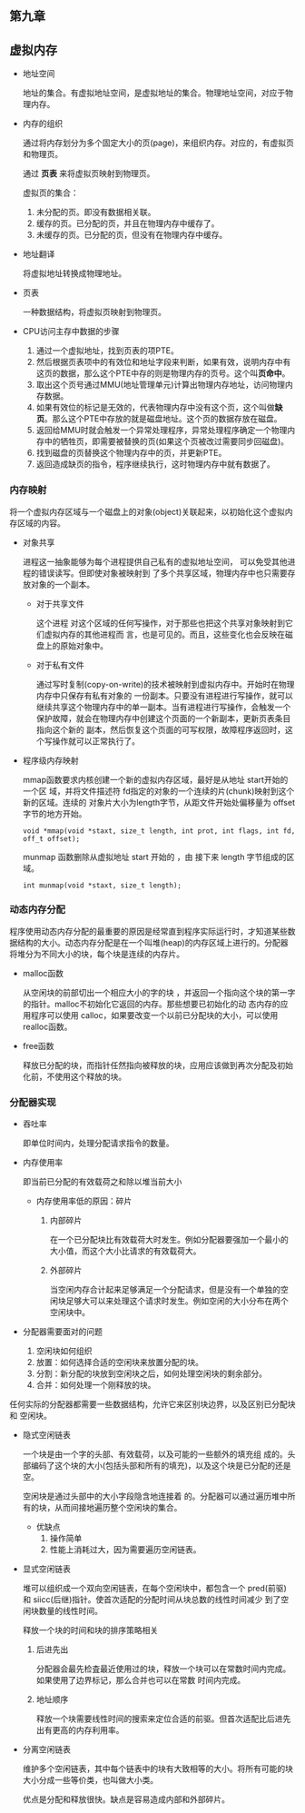 ## 第九章

## 虚拟内存

 * 地址空间

   地址的集合。有虚拟地址空间，是虚拟地址的集合。物理地址空间，对应于物理内存。

* 内存的组织

  通过将内存划分为多个固定大小的页(page)，来组织内存。对应的，有虚拟页和物理页。

  通过  **页表** 来将虚拟页映射到物理页。

  虚拟页的集合：

  1. 未分配的页。即没有数据相关联。
  2. 缓存的页。已分配的页，并且在物理内存中缓存了。
  3. 未缓存的页。已分配的页，但没有在物理内存中缓存。

* 地址翻译

  将虚拟地址转换成物理地址。

* 页表

  一种数据结构，将虚拟页映射到物理页。

* CPU访问主存中数据的步骤

  1. 通过一个虚拟地址，找到页表的项PTE。
  2. 然后根据页表项中的有效位和地址字段来判断，如果有效，说明内存中有这页的数据，那么这个PTE中存的则是物理内存的页号。这个叫**页命中**。
  3. 取出这个页号通过MMU(地址管理单元)计算出物理内存地址，访问物理内存数据。
  4. 如果有效位的标记是无效的，代表物理内存中没有这个页，这个叫做**缺页**。那么这个PTE中存放的就是磁盘地址。这个页的数据存放在磁盘。
  5. 返回给MMU时就会触发一个异常处理程序，异常处理程序确定一个物理内存中的牺牲页，即需要被替换的页(如果这个页被改过需要同步回磁盘)。
  6. 找到磁盘的页替换这个物理内存中的页，并更新PTE。
  7. 返回造成缺页的指令，程序继续执行，这时物理内存中就有数据了。

### 内存映射

将一个虚拟内存区域与一个磁盘上的对象(object)关联起来，以初始化这个虚拟内存区域的内容。

* 对象共享

  进程这一抽象能够为每个进程提供自己私有的虚拟地址空间， 可以免受其他进程的错误读写。但即使对象被映射到 了多个共享区域，物理内存中也只需要存放对象的一个副本。

  * 对于共享文件

    这个进程 对这个区域的任何写操作，对于那些也把这个共享对象映射到它们虚拟内存的其他进程而 言，也是可见的。而且，这些变化也会反映在磁盘上的原始对象中。

  * 对于私有文件

    通过写时复制(copy-on-write)的技术被映射到虚拟内存中。开始时在物理内存中只保存有私有对象的 一份副本。只要没有进程进行写操作，就可以继续共享这个物理内存中的单一副本。当有进程进行写操作，会触发一个保护故障，就会在物理内存中创建这个页面的一个新副本，更新页表条目指向这个新的 副本，然后恢复这个页面的可写权限，故障程序返回时，这个写操作就可以正常执行了。

* 程序级内存映射

  mmap函数要求内核创建一个新的虚拟内存区域，最好是从地址 start开始的一个区 域，并将文件描述符 fd指定的对象的一个连续的片(chunk)映射到这个新的区域。连续的 对象片大小为length字节，从距文件开始处偏移量为 offset字节的地方开始。

  ```
  void *mmap(void *staxt, size_t length, int prot, int flags, int fd, off_t offset);
  ```

  munmap 函数删除从虚拟地址 start 开始的 ，由 接下来 length 字节组成的区域。

  ```
  int munmap(void *staxt, size_t length);
  ```

### 动态内存分配

程序使用动态内存分配的最重要的原因是经常直到程序实际运行时，才知道某些数 据结构的大小。动态内存分配是在一个叫堆(heap)的内存区域上进行的。分配器将堆分为不同大小的块，每个块是连续的内存片。

* malloc函数

  从空闲块的前部切出一个相应大小的字的块 ，并返回一个指向这个块的第一字的指针。malloc不初始化它返回的内存。那些想要已初始化的动 态内存的应用程序可以使用 calloc，如果要改变一个以前已分配块的大小，可以使用realloc函数。

* free函数

  释放已分配的块，而指针任然指向被释放的块，应用应该做到再次分配及初始化前，不使用这个释放的块。

### 分配器实现

 * 吞吐率

   即单位时间内，处理分配请求指令的数量。

* 内存使用率

  即当前已分配的有效载荷之和除以堆当前大小

  * 内存使用率低的原因：碎片

    1. 内部碎片

       在一个已分配块比有效载荷大时发生。例如分配器要强加一个最小的大小值，而这个大小比请求的有效载荷大。

    2. 外部碎片

       当空闲内存合计起来足够满足一个分配请求，但是没有一个单独的空闲块足够大可以来处理这个请求时发生。例如空闲的大小分布在两个空闲块中。

* 分配器需要面对的问题

  1. 空闲块如何组织
  2. 放置：如何选择合适的空闲块来放置分配的块。
  3. 分割：新分配的块放到空闲块之后，如何处理空闲块的剩余部分。
  4. 合并：如何处理一个刚释放的块。

任何实际的分配器都需要一些数据结构，允许它来区别块边界，以及区别已分配块和 空闲块。

 * 隐式空闲链表

   一个块是由一个字的头部、有效载荷，以及可能的一些额外的填充组 成的。头部编码了这个块的大小(包括头部和所有的填充)，以及这个块是已分配的还是空。

   空闲块是通过头部中的大小字段隐含地连接着 的。分配器可以通过遍历堆中所有的块，从而间接地遍历整个空闲块的集合。

   * 优缺点
     1. 操作简单
     2. 性能上消耗过大，因为需要遍历空闲链表。

* 显式空闲链表

  堆可以组织成一个双向空闲链表，在每个空闲块中，都包含一个 pred(前驱) 和 siicc(后继)指针。使首次适配的分配时间从块总数的线性时间减少 到了空闲块数量的线性时间。

  释放一个块的时间和块的排序策略相关

  1. 后进先出

     分配器会最先检査最近使用过的块，释放一个块可以在常数时间内完成。如果使用了边界标记，那么合并也可以在常数 时间内完成。

  2. 地址顺序

     释放一个块需要线性时间的搜索来定位合适的前驱。但首次适配比后进先出有更高的内存利用率。

* 分离空闲链表

  维护多个空闲链表，其中每个链表中的块有大致相等的大小。将所有可能的块大小分成一些等价类，也叫做大小类。

  优点是分配和释放很快。缺点是容易造成内部和外部碎片。

  

